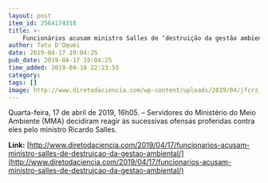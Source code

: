```yaml
---
layout: post
item_id: 2564174318
title: >-
    Funcionários acusam ministro Salles de ‘destruição da gestão ambiental’
author: Tatu D'Oquei
date: 2019-04-17 19:04:25
pub_date: 2019-04-17 19:04:25
time_added: 2019-04-18 22:23:55
category: 
tags: []
image: http://www.diretodaciencia.com/wp-content/uploads/2019/04/jfcrz_abr_10041914185df.jpg
---
```


Quarta-feira, 17 de abril de 2019, 16h05. – Servidores do Ministério do Meio Ambiente (MMA) decidiram reagir às sucessivas ofensas proferidas contra eles pelo ministro Ricardo Salles.

**Link:** [http://www.diretodaciencia.com/2019/04/17/funcionarios-acusam-ministro-salles-de-destruicao-da-gestao-ambiental/](http://www.diretodaciencia.com/2019/04/17/funcionarios-acusam-ministro-salles-de-destruicao-da-gestao-ambiental/)

